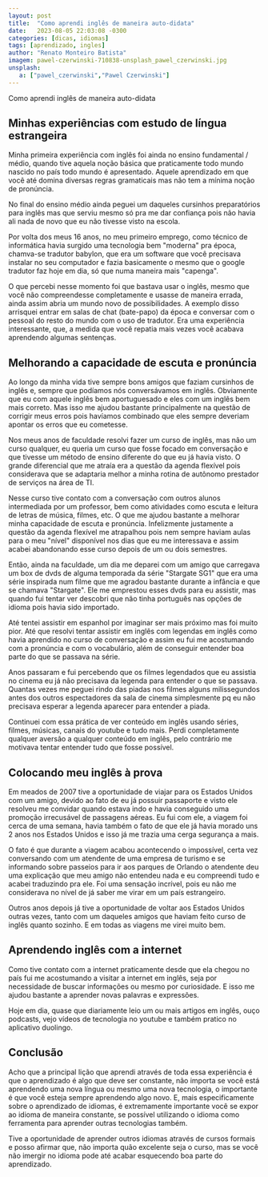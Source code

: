 ```yaml
---
layout: post
title:  "Como aprendi inglês de maneira auto-didata"
date:   2023-08-05 22:03:08 -0300
categories: [dicas, idiomas]
tags: [aprendizado, ingles]
author: "Renato Monteiro Batista"
imagem: pawel-czerwinski-710838-unsplash_pawel_czerwinski.jpg
unsplash:
   a: ["pawel_czerwinski","Pawel Czerwinski"]
---
```

Como aprendi inglês de maneira auto-didata

## Minhas experiências com estudo de língua estrangeira

Minha primeira experiência com inglês foi ainda no ensino fundamental / médio, quando tive aquela noção básica que praticamente todo mundo nascido no país todo mundo é apresentado. Aquele aprendizado em que você até domina diversas regras gramaticais mas não tem a mínima noção de pronúncia.

No final do ensino médio ainda peguei um daqueles cursinhos preparatórios para inglês mas que serviu mesmo só pra me dar confiança pois não havia ali nada de novo que eu não tivesse visto na escola.

Por volta dos meus 16 anos, no meu primeiro emprego, como técnico de informática havia surgido uma tecnologia bem "moderna" pra época, chamva-se tradutor babylon, que era um software que você precisava instalar no seu computador e fazia basicamente o mesmo que o google tradutor faz hoje em dia, só que numa maneira mais "capenga".

O que percebi nesse momento foi que bastava usar o inglês, mesmo que você não compreendesse completamente e usasse de maneira errada, ainda assim abria um mundo novo de possibilidades. A exemplo disso arrisquei entrar em salas de chat (bate-papo) da época e conversar com o pessoal do resto do mundo com o uso de tradutor. Era uma experiência interessante, que, a medida que você repatia mais vezes você acabava aprendendo algumas sentenças.

## Melhorando a capacidade de escuta e pronúncia

Ao longo da minha vida tive sempre bons amigos que faziam cursinhos de inglês e, sempre que podíamos nós conversávamos em inglês. Obviamente que eu com aquele inglês bem aportuguesado e eles com um inglês bem mais correto. Mas isso me ajudou bastante principalmente na questão de corrigir meus erros pois havíamos combinado que eles sempre deveriam apontar os erros que eu cometesse.

Nos meus anos de faculdade resolvi fazer um curso de inglês, mas não um curso qualquer, eu queria um curso que fosse focado em conversação e que tivesse um método de ensino diferente do que eu já havia visto. O grande diferencial que me atraía era a questão da agenda flexível pois considerava que se adaptaria melhor a minha rotina de autônomo prestador de serviços na área de TI.

Nesse curso tive contato com a conversação com outros alunos intermediada por um professor, bem como atividades como escuta e leitura de letras de música, filmes, etc. O que me ajudou bastante a melhorar minha capacidade de escuta e pronúncia. Infelizmente justamente a questão da agenda flexível me atrapalhou pois nem sempre haviam aulas para o meu "nível" disponível nos dias que eu me interessava e assim acabei abandonando esse curso depois de um ou dois semestres.

Então, ainda na faculdade, um dia me deparei com um amigo que carregava um box de dvds de alguma temporada da série "Stargate SG1" que era uma série inspirada num filme que me agradou bastante durante a infância e que se chamava "Stargate". Ele me emprestou esses dvds para eu assistir, mas quando fui tentar ver descobri que não tinha português nas opções de idioma pois havia sido importado.

Até tentei assistir em espanhol por imaginar ser mais próximo mas foi muito pior. Até que resolvi tentar assistir em inglês com legendas em inglês como havia aprendido no curso de conversação e assim eu fui me acostumando com a pronúncia e com o vocabulário, além de conseguir entender boa parte do que se passava na série.

Anos passaram e fui percebendo que os filmes legendados que eu assistia no cinema eu já não precisava da legenda para entender o que se passava. Quantas vezes me peguei rindo das piadas nos filmes alguns milissegundos antes dos outros espectadores da sala de cinema simplesmente pq eu não precisava esperar a legenda aparecer para entender a piada.

Continuei com essa prática de ver conteúdo em inglês usando séries, filmes, músicas, canais do youtube e tudo mais. Perdi completamente qualquer aversão a qualquer conteúdo em inglês, pelo contrário me motivava tentar entender tudo que fosse possível.

## Colocando meu inglês à prova

Em meados de 2007 tive a oportunidade de viajar para os Estados Unidos com um amigo, devido ao fato de eu já possuir passaporte e visto ele resolveu me convidar quando estava indo e havia conseguido uma promoção irrecusável de passagens aéreas. Eu fui com ele, a viagem foi cerca de uma semana, havia também o fato de que ele já havia morado uns 2 anos nos Estados Unidos e isso já me trazia uma cerga segurança a mais.

O fato é que durante a viagem acabou acontecendo o impossível, certa vez conversando com um atendente de uma empresa de turismo e se informando sobre passeios para ir aos parques de Orlando o atendente deu uma explicação que meu amigo não entendeu nada e eu compreendi tudo e acabei traduzindo pra ele. Foi uma sensação incrível, pois eu não me considerava no nível de já saber me virar em um país estrangeiro.

Outros anos depois já tive a oportunidade de voltar aos Estados Unidos outras vezes, tanto com um daqueles amigos que haviam feito curso de inglês quanto sozinho. E em todas as viagens me virei muito bem.

## Aprendendo inglês com a internet

Como tive contato com a internet praticamente desde que ela chegou no país fui me acostumando a visitar a internet em inglês, seja por necessidade de buscar informações ou mesmo por curiosidade. E isso me ajudou bastante a aprender novas palavras e expressões.

Hoje em dia, quase que diariamente leio um ou mais artigos em inglês, ouço podcasts, vejo vídeos de tecnologia no youtube e também pratico no aplicativo duolingo.

## Conclusão

Acho que a principal lição que aprendi através de toda essa experiência é que o aprendizado é algo que deve ser constante, não importa se você está aprendendo uma nova língua ou mesmo uma nova tecnologia, o importante é que você esteja sempre aprendendo algo novo. E, mais especificamente sobre o aprendizado de idiomas, é extremamente importante você se expor ao idioma de maneira constante, se possível utilizando o idioma como ferramenta para aprender outras tecnologias também.

Tive a oportunidade de aprender outros idiomas através de cursos formais e posso afirmar que, não importa quão excelente seja o curso, mas se você não imergir no idioma pode até acabar esquecendo boa parte do aprendizado.